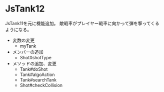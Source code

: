 JsTank12
========

JsTank11を元に機能追加。 
敵戦車がプレイヤー戦車に向かって弾を撃ってくるようになる。

* 変数の変更
    * myTank
* メンバーの追加
    * Shot#shotType
* メソッドの追加、変更
    * Tank#doShot
    * Tank#algoAction
    * Tank#searchTank
    * Shot#checkCollision


